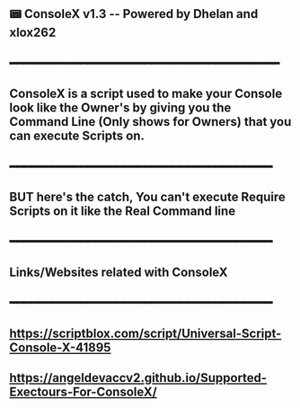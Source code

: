 📟 ConsoleX v1.3 -- Powered by Dhelan and xlox262
-
━━━━━━━━━━━━━━━━━━━━━━━━━━━━━━━━━━━━━━
-
ConsoleX is a script used to make your Console look like the Owner's by  giving you the Command Line
(Only shows for Owners) that you can execute Scripts on.
-
━━━━━━━━━━━━━━━━━━━━━━━━━━━━━━━━━━━━━
-
BUT here's the catch, You can't execute Require Scripts on it like the Real Command line
-
━━━━━━━━━━━━━━━━━━━━━━━━━━━━━━━━━━━━━
-
Links/Websites related with ConsoleX
-
━━━━━━━━━━━━━━━━━━━━━━━━━━━━━━━━━━━━━
-
https://scriptblox.com/script/Universal-Script-Console-X-41895
-
https://angeldevaccv2.github.io/Supported-Exectours-For-ConsoleX/
-
